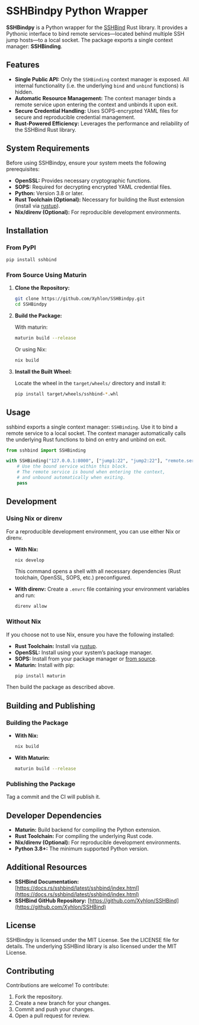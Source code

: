 # SSHBindpy Python Wrapper

**SSHBindpy** is a Python wrapper for the [SSHBind](https://github.com/Xyhlon/SSHBind) Rust library. It provides a Pythonic interface to bind remote services—located behind multiple SSH jump hosts—to a local socket. The package exports a single context manager: **SSHBinding**.

## Features

- **Single Public API:**
  Only the `SSHBinding` context manager is exposed. All internal functionality (i.e. the underlying `bind` and `unbind` functions) is hidden.
- **Automatic Resource Management:**
  The context manager binds a remote service upon entering the context and unbinds it upon exit.
- **Secure Credential Handling:**
  Uses SOPS-encrypted YAML files for secure and reproducible credential management.
- **Rust-Powered Efficiency:**
  Leverages the performance and reliability of the SSHBind Rust library.

## System Requirements

Before using SSHBindpy, ensure your system meets the following prerequisites:

- **OpenSSL:** Provides necessary cryptographic functions.
- **SOPS:** Required for decrypting encrypted YAML credential files.
- **Python:** Version 3.8 or later.
- **Rust Toolchain (Optional):** Necessary for building the Rust extension (install via [rustup](https://rustup.rs/)).
- **Nix/direnv (Optional):** For reproducible development environments.

## Installation

### From PyPI

```bash
pip install sshbind
```

### From Source Using Maturin

1. **Clone the Repository:**

   ```bash
   git clone https://github.com/Xyhlon/SSHBindpy.git
   cd SSHBindpy
   ```

2. **Build the Package:**

   With maturin:
   ```bash
   maturin build --release
   ```
   Or using Nix:
   ```bash
   nix build
   ```

3. **Install the Built Wheel:**

   Locate the wheel in the `target/wheels/` directory and install it:
   ```bash
   pip install target/wheels/sshbind-*.whl
   ```

## Usage

sshbind exports a single context manager: `SSHBinding`. Use it to bind a remote service to a local socket. The context manager automatically calls the underlying Rust functions to bind on entry and unbind on exit.

```python
from sshbind import SSHBinding

with SSHBinding("127.0.0.1:8000", ["jump1:22", "jump2:22"], "remote.service:80", "secrets.yaml") as binding:
    # Use the bound service within this block.
    # The remote service is bound when entering the context,
    # and unbound automatically when exiting.
    pass
```

## Development

### Using Nix or direnv

For a reproducible development environment, you can use either Nix or direnv.

- **With Nix:**
  ```bash
  nix develop
  ```
  This command opens a shell with all necessary dependencies (Rust toolchain, OpenSSL, SOPS, etc.) preconfigured.

- **With direnv:**
  Create a `.envrc` file containing your environment variables and run:
  ```bash
  direnv allow
  ```

### Without Nix

If you choose not to use Nix, ensure you have the following installed:

- **Rust Toolchain:** Install via [rustup](https://rustup.rs/).
- **OpenSSL:** Install using your system’s package manager.
- **SOPS:** Install from your package manager or [from source](https://github.com/mozilla/sops).
- **Maturin:** Install with pip:
  ```bash
  pip install maturin
  ```

Then build the package as described above.

## Building and Publishing

### Building the Package

- **With Nix:**
  ```bash
  nix build
  ```
- **With Maturin:**
  ```bash
  maturin build --release
  ```

### Publishing the Package

Tag a commit and the CI will publish it.

## Developer Dependencies

- **Maturin:** Build backend for compiling the Python extension.
- **Rust Toolchain:** For compiling the underlying Rust code.
- **Nix/direnv (Optional):** For reproducible development environments.
- **Python 3.8+:** The minimum supported Python version.

## Additional Resources

- **SSHBind Documentation:**
  [https://docs.rs/sshbind/latest/sshbind/index.html](https://docs.rs/sshbind/latest/sshbind/index.html)
- **SSHBind GitHub Repository:**
  [https://github.com/Xyhlon/SSHBind](https://github.com/Xyhlon/SSHBind)

## License

SSHBindpy is licensed under the MIT License. See the LICENSE file for details. The underlying SSHBind library is also licensed under the MIT License.

## Contributing

Contributions are welcome! To contribute:

1. Fork the repository.
2. Create a new branch for your changes.
3. Commit and push your changes.
4. Open a pull request for review.
